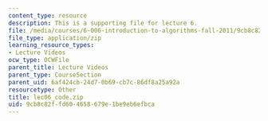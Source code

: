 ```yaml
---
content_type: resource
description: This is a supporting file for lecture 6.
file: /media/courses/6-006-introduction-to-algorithms-fall-2011/9cb8c82ffd604658679e1be9eb6efbca_lec06_code.zip
file_type: application/zip
learning_resource_types:
- Lecture Videos
ocw_type: OCWFile
parent_title: Lecture Videos
parent_type: CourseSection
parent_uid: 6af424cb-24d7-0b69-cb7c-86df8a25a92a
resourcetype: Other
title: lec06_code.zip
uid: 9cb8c82f-fd60-4658-679e-1be9eb6efbca
---
```


